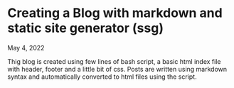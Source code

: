 # Creating a Blog with markdown and static site generator (ssg)
<p class="date">May 4, 2022</p>


Thig blog is created using few lines of bash script, a basic html index
file with header, footer and a little bit of css. Posts are written
using markdown syntax and automatically converted to html files using
the script.
